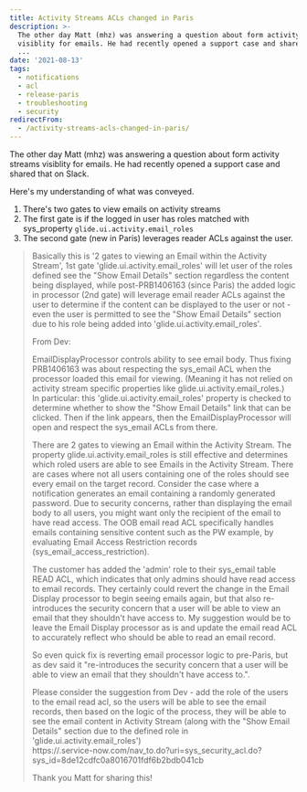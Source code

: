 ```yaml
---
title: Activity Streams ACLs changed in Paris
description: >-
  The other day Matt (mhz) was answering a question about form activity streams
  visiblity for emails. He had recently opened a support case and shared that on
  ...
date: '2021-08-13'
tags:
  - notifications
  - acl
  - release-paris
  - troubleshooting
  - security
redirectFrom:
  - /activity-streams-acls-changed-in-paris/
---
```


The other day Matt (mhz) was answering a question about form activity streams visiblity for emails. He had recently opened a support case and shared that on Slack.

Here's my understanding of what was conveyed.

1. There's two gates to view emails on activity streams
2. The first gate is if the logged in user has roles matched with sys_property `glide.ui.activity.email_roles`
3. The second gate (new in Paris) leverages reader ACLs against the user.

> Basically this is '2 gates to viewing an Email within the Activity Stream', 1st gate 'glide.ui.activity.email_roles' will let user of the roles defined see the "Show Email Details" section regardless the content being displayed, while post-PRB1406163 (since Paris) the added logic in processor (2nd gate) will leverage email reader ACLs against the user to determine if the content can be displayed to the user or not - even the user is permitted to see the "Show Email Details" section due to his role being added into 'glide.ui.activity.email_roles'.
>
> From Dev:
>
> EmailDisplayProcessor controls ability to see email body. Thus fixing PRB1406163 was about respecting the sys_email ACL when the processor loaded this email for viewing. (Meaning it has not relied on activity stream specific properties like glide.ui.activity.email_roles.)\
> In particular: this 'glide.ui.activity.email_roles' property is checked to determine whether to show the "Show Email Details" link that can be clicked. Then if the link appears, then the EmailDisplayProcessor will open and respect the sys_email ACLs from there.
>
> There are 2 gates to viewing an Email within the Activity Stream. The property glide.ui.activity.email_roles is still effective and determines which roled users are able to see Emails in the Activity Stream. There are cases where not all users containing one of the roles should see every email on the target record. Consider the case where a notification generates an email containing a randomly generated password. Due to security concerns, rather than displaying the email body to all users, you might want only the recipient of the email to have read access. The OOB email read ACL specifically handles emails containing sensitive content such as the PW example, by evaluating Email Access Restriction records (sys_email_access_restriction).
>
> The customer has added the 'admin' role to their sys_email table READ ACL, which indicates that only admins should have read access to email records. They certainly could revert the change in the Email Display processor to begin seeing emails again, but that also re-introduces the security concern that a user will be able to view an email that they shouldn't have access to. My suggestion would be to leave the Email Display processor as is and update the email read ACL to accurately reflect who should be able to read an email record.
>
> So even quick fix is reverting email processor logic to pre-Paris, but as dev said it "re-introduces the security concern that a user will be able to view an email that they shouldn't have access to.".
>
> Please consider the suggestion from Dev - add the role of the users to the email read acl, so the users will be able to see the email records, then based on the logic of the process, they will be able to see the email content in Activity Stream (along with the "Show Email Details" section due to the defined role in 'glide.ui.activity.email_roles')\
> https://.service-now.com/nav_to.do?uri=sys_security_acl.do?sys_id=8de12cdfc0a8016701fdf6b2bdb041cb
>
> Thank you Matt for sharing this!